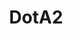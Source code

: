 ---
title: DotA2
crosslinks:
- learndota2
- Dota2Trade
- TrueDoTA2
- DotaVods
- dotamasterrace
- DOTA
- fifteefiftee
- leagueoflegends
- compDota2
- dota2smut
- gaming
- zeronet
- Overwatch
- place
- starcraft
- AskReddit
- dota2circlejerk
- DotaConcepts
- ti7tickets
---